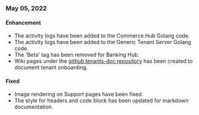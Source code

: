 ### May 05, 2022

#### Enhancement
- The activity logs have been added to the Commerce Hub Golang code.
- The activity logs have been added to the Generic Tenant Server Golang code.
- The 'Beta' tag has been removed for Banking Hub.
- Wiki pages under the [github tenants-doc repository](https://github.com/Fiserv/tenants-doc) has been created to document tenant onboarding.


#### Fixed
- Image rendering on Support pages have been fixed.
- The style for headers and code block has been updated for markdown documentation.
